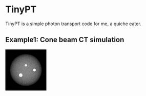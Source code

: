 # TinyPT
TinyPT is a simple photon transport code for me, a quiche eater.
## Example1: Cone beam CT simulation
![Alt Text](https://github.com/tomosu/TinyPT/raw/master/Image/attenuationImage.gif)
